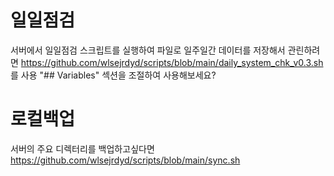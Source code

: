 # 일일점검
서버에서 일일점검 스크립트를 실행하여 파일로 일주일간 데이터를 저장해서 관린하려면
https://github.com/wlsejrdyd/scripts/blob/main/daily_system_chk_v0.3.sh 를 사용
"## Variables" 섹션을 조절하여 사용해보세요?


# 로컬백업
서버의 주요 디렉터리를 백업하고싶다면
https://github.com/wlsejrdyd/scripts/blob/main/sync.sh
